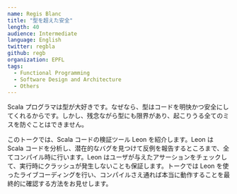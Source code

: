 ```yaml
---
name: Regis Blanc
title: "型を超えた安全"
length: 40
audience: Intermediate
language: English
twitter: regbla
github: regb
organization: EPFL
tags:
  - Functional Programming
  - Software Design and Architecture
  - Others
---
```

Scala プログラマは型が大好きです。なぜなら、型はコードを明快かつ安全にしてくれるからです。しかし、残念ながら型にも限界があり、起こりうる全てのミスを防ぐことはできません。

このトークでは、Scala コードの検証ツール Leon を紹介します。Leon は Scala コードを分析し、潜在的なバグを見つけて反例を報告するところまで、全てコンパイル時に行います。Leon はユーザが与えたアサーションをチェックして、実行時にクラッシュが発生しないことも保証します。トークでは Leon を使ったライブコーディングを行い、コンパイルさえ通れば本当に動作することを最終的に確認する方法をお見せします。
